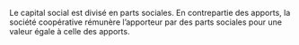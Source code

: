 Le capital social est divisé en parts sociales.
En contrepartie des apports, la société coopérative rémunère l’apporteur par des parts sociales pour une valeur égale à celle des apports.